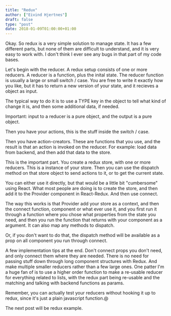 ```yaml
---
title: "Redux"
author: ["Eivind Hjertnes"]
draft: false
type: "post"
date: 2018-01-09T01:00:00+01:00
---
```


Okay. So redux is a very simple solution to manage state. It has a few
different parts, but none of them are difficult to understand, and it is
very easy to work with. I don't think I ever see any bugs in that part
of my code bases.

Let's begin with the reducer. A redux setup consists of one or more
reducers. A reducer is a function, plus the inital state. The reducer
function is usually a large or small switch / case. You are free to
write it exactly how you like, but it has to return a new version of
your state, and it recieves a object as input.

The typical way to do it is to use a TYPE key in the object to tell what
kind of change it is, and then some additional data, if needed.

Important: input to a reducer is a pure object, and the output is a pure
object.

Then you have your actions, this is the stuff inside the switch / case.

Then you have action-creators. These are functions that you use, and the
result is that an action is invoked on the reducer. For example: load
data from backend, and then add that data to the store.

This is the important part. You create a redux store, with one or more
reducers. This is a instance of your store. Then you can use the
dispatch method on that store object to send actions to it, or to get
the current state.

You can either use it directly, but that would be a little bit
"cumbersome" using React. What most people are doing is to create the
store, and then add it to the Provider component in React-Redux. And
then use connect.

The way this works is that Provider add your store as a context, and
then the connect function, component or what ever use it, and you first
run it through a function where you chose what properties from the state
you need, and then you run the function that returns with your component
as a argument. It can also map any methods to dispatch.

Or, if you don't want to do that, the dispatch method will be available
as a prop on all component you run through connect.

A few implementation tips at the end. Don't connect props you don't
need, and only connect them where they are needed. There is no need for
passing stuff down through long component structures with Redux. And
make multiple smaller reducers rather than a few large ones. One patter
I'm a huge fan of is to use a higher order function to make a re-usable
reducer for everything related to lists, with the redux part being
re-usable and the matching and talking with backend functions as params.

Remember, you can actually test your reducers without hooking it up to
redux, since it's just a plain javascript function.@

The next post will be redux example.
